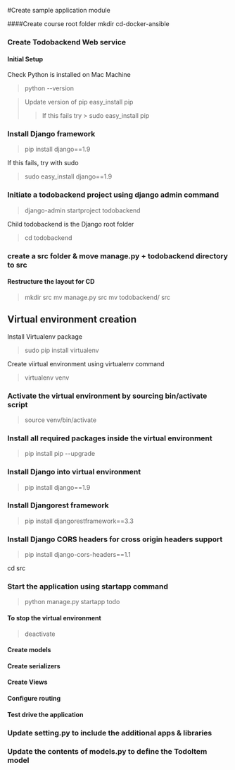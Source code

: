 #Create sample application module

####Create course root folder
mkdir cd-docker-ansible

### Create Todobackend Web service
#### Initial Setup
Check Python is installed on Mac Machine
>python --version

>Update version of pip easy_install pip
>> If this fails try > sudo easy_install pip

### Install Django framework
> pip install django==1.9

If this fails, try with sudo
> sudo easy_install django==1.9

### Initiate a todobackend project using django admin command
> django-admin startproject todobackend

Child todobackend is the Django root folder

> cd todobackend

### create a src folder & move manage.py + todobackend directory to src
#### Restructure the layout for CD

> mkdir src
> mv manage.py src
> mv todobackend/ src

## Virtual environment creation
Install Virtualenv package
> sudo pip install virtualenv

Create viirtual environment using virtualenv command
> virtualenv venv

### Activate the virtual environment by sourcing bin/activate script
> source venv/bin/activate

### Install all required packages inside the virtual environment
> pip install pip --upgrade

### Install Django into virtual environment
> pip install django==1.9

### Install Djangorest framework
> pip install djangorestframework==3.3

### Install Django CORS headers for cross origin headers support
> pip install django-cors-headers==1.1

cd src

### Start the application using startapp command
> python manage.py startapp todo



#### To stop the virtual environment
> deactivate

#### Create models

#### Create serializers

#### Create Views

#### Configure routing

#### Test drive the application













### Update setting.py to include the additional apps & libraries
### Update the contents of models.py to define the TodoItem model
